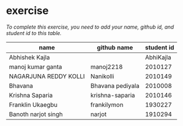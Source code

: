 # exercise
*To complete this exercise, you need to add your name, github id, and student id to this table.*


|name|github name|student id|
|----|-----|----|
|Abhishek Kajla||AbhiKajla| 1930453|
|manoj kumar ganta|manoj2218|2010127|
|NAGARJUNA REDDY KOLLI|Nanikolli|2010149|
|Bhavana|Bhavana pediyala|2010008|
|Krishna Saparia|krishna-saparia|2010146
|Franklin Ukaegbu|frankilymon|1930227|
|Banoth narjot singh|narjot|1910294|

